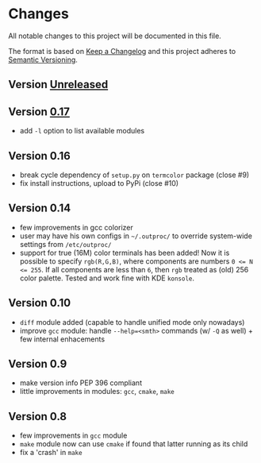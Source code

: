 Changes
=======

All notable changes to this project will be documented in this file.

The format is based on [Keep a Changelog](http://keepachangelog.com/)
and this project adheres to [Semantic Versioning](http://semver.org/).


Version [Unreleased]
--------------------

Version [0.17]
--------------

* add `-l` option to list available modules

Version 0.16
------------

* break cycle dependency of `setup.py` on `termcolor` package (close #9)
* fix install instructions, upload to PyPi (close #10)

Version 0.14
------------

* few improvements in gcc colorizer
* user may have his own configs in `~/.outproc/` to override system-wide
  settings from `/etc/outproc/`
* support for true (16M) color terminals has been added! Now it is possible to
  specify `rgb(R,G,B)`, where components are numbers `0 <= N <= 255`.
  If all components are less than `6`, then `rgb` treated as (old) 256 color
  palette. Tested and work fine with KDE `konsole`.


Version 0.10
------------

* `diff` module added (capable to handle unified mode only nowadays)
* improve `gcc` module: handle `--help=<smth>` commands (w/ `-Q` as well) +
  few internal enhacements


Version 0.9
-----------

* make version info PEP 396 compliant
* little improvements in modules: `gcc`, `cmake`, `make`


Version 0.8
-----------

* few improvements in `gcc` module
* `make` module now can use `cmake` if found that latter running as its child
* fix a 'crash' in `make`

[Unreleased]: https://github.com/zaufi/pluggable-output-processor/compare/version-0.17...HEAD
[0.17]: https://github.com/zaufi/pluggable-output-processor/compare/version-0.16...version-0.17
